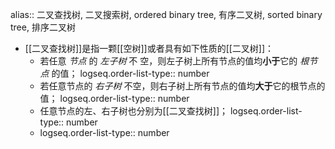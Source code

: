 alias:: 二叉查找树, 二叉搜索树, ordered binary tree, 有序二叉树, sorted binary tree, 排序二叉树

- [[二叉查找树]]是指一颗[[空树]]或者具有如下性质的[[二叉树]]：
	- 若任意 *节点* 的 *左子树* 不 空，则左子树上所有节点的值均**小于**它的 *根节点* 的值；
	  logseq.order-list-type:: number
	- 若任意节点的 *右子树* 不空，则右子树上所有节点的值均**大于**它的根节点的值；
	  logseq.order-list-type:: number
	- 任意节点的左、右子树也分别为[[二叉查找树]]；
	  logseq.order-list-type:: number
	- logseq.order-list-type:: number